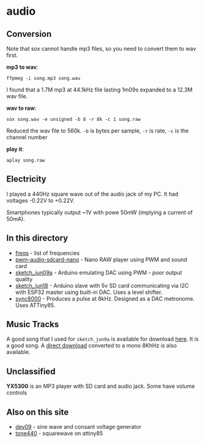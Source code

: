 # audio

## Conversion

Note that sox cannot handle mp3 files, so you need to convert them to wav first.

**mp3 to wav**:
```
ffpmeg -i song.mp3 song.wav
```
I found that a 1.7M mp3 at 44.1kHz file lasting 1m09s expanded to a 12.3M wav file.

**wav to raw**:
```
sox song.wav -e unsigned -b 8 -r 8k -c 1 song.raw
```
Reduced the wav file to 560k. `-b` is bytes per sample, `-r` is rate,
`-c` is the channel number

**play it**:
```
aplay song.raw
```

## Electricity

I played a 440Hz square wave out of the audio jack of my PC. It had voltages -0.22V to +0.22V.

Smartphones typically output ~1V with powe 50mW (implying a current of 50mA).


## In this directory

* [freqs](freqs) - list of frequencies
* [pwm-audio-sdcard-nano](pwm-audio-sdcard-nano) - Nano RAW player using PWM and sound card
* [sketch_jun09a](sketch_jun09a) - Arduino emulating DAC using PWM - poor output quality
* [sketch_jun18](sketch_jun18) - Arduino slave with 5v SD card communicating via I2C with ESP32 master using built-in DAC. Uses a level shifter. 
* [sync8000](sync8000) - Produces a pulse at 8kHz. Designed as a DAC metronome. Uses ATTiny85.



## Music Tracks

A good song that I used for `sketch_jun9a` is available for download [here](https://freemusicarchive.org/music/BoxCat_Games/Nameless_the_Hackers_RPG_Soundtrack/BoxCat_Games_-_Nameless-_the_Hackers_RPG_Soundtrack_-_10_Epic_Song). It is a good song. A [direct download](https://drive.google.com/file/d/1fU7viQhGI5p9GGPTPLHQ3CrVoz7BrtE9/view?usp=sharing) converted to a mono 8KhHz is also available.

## Unclassified

**YX5300** is an MP3 player with SD card and audio jack. Some have volume controls

## Also on this site

* [dev09](../dev09) - sine wave and consant voltage generator
* [tone440](../attiny85/tone440) - squarewave on attiny85

